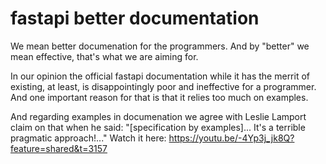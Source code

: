 # fastapi better documentation

We mean better documenation for the programmers.
And by "better" we mean effective, that's what we are
aiming for.

In our opinion the official fastapi documentation while it has
the merrit of existing, at least, is disappointingly poor and
ineffective for a programmer. And one important reason for that
is that it relies too much on examples.

And regarding examples in documenation we agree with Leslie Lamport
claim on that when he said: "[specification by examples]...
It's a terrible pragmatic approach!..."
Watch it here:
https://youtu.be/-4Yp3j_jk8Q?feature=shared&t=3157


